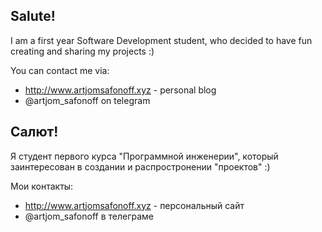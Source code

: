 ## Salute! 

I am a first year Software Development student, who decided to have fun creating and sharing my projects :)

You can contact me via:
- http://www.artjomsafonoff.xyz - personal blog
- @artjom_safonoff on telegram
##
## Салют! 

Я студент первого курса "Программной инженерии", который заинтересован в создании и распростронении "проектов" :)

Мои контакты:
- http://www.artjomsafonoff.xyz - персональный сайт
- @artjom_safonoff в телеграме

<!---
dacsson/dacsson is a ✨ special ✨ repository because its `README.md` (this file) appears on your GitHub profile.
You can click the Preview link to take a look at your changes.
--->
